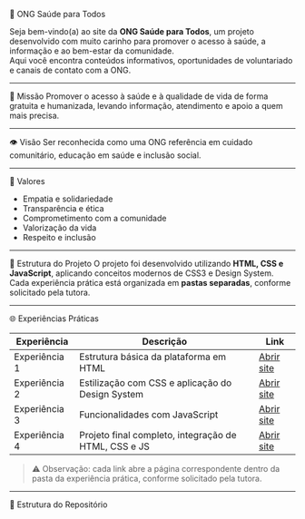 🌿 ONG Saúde para Todos

Seja bem-vindo(a) ao site da **ONG Saúde para Todos**, um projeto desenvolvido com muito carinho para promover o acesso à saúde, a informação e ao bem-estar da comunidade.  
Aqui você encontra conteúdos informativos, oportunidades de voluntariado e canais de contato com a ONG.

---

💚 Missão
Promover o acesso à saúde e à qualidade de vida de forma gratuita e humanizada, levando informação, atendimento e apoio a quem mais precisa.

---

👁️ Visão
Ser reconhecida como uma ONG referência em cuidado comunitário, educação em saúde e inclusão social.

---

🌱 Valores
- Empatia e solidariedade  
- Transparência e ética  
- Comprometimento com a comunidade  
- Valorização da vida  
- Respeito e inclusão  

---

🧱 Estrutura do Projeto
O projeto foi desenvolvido utilizando **HTML, CSS e JavaScript**, aplicando conceitos modernos de CSS3 e Design System.  
Cada experiência prática está organizada em **pastas separadas**, conforme solicitado pela tutora.

---

🌐 Experiências Práticas

| Experiência | Descrição | Link |
|-------------|-----------|------|
| Experiência 1 | Estrutura básica da plataforma em HTML | [Abrir site](https://anapaula-carvalho.github.io/projeto-ong-saude/Experiencia1/index.html) |
| Experiência 2 | Estilização com CSS e aplicação do Design System | [Abrir site](https://anapaula-carvalho.github.io/projeto-ong-saude/Experiencia2/index.html) |
| Experiência 3 | Funcionalidades com JavaScript | [Abrir site](https://anapaula-carvalho.github.io/projeto-ong-saude/Experiencia3/index.html) |
| Experiência 4 | Projeto final completo, integração de HTML, CSS e JS | [Abrir site](https://anapaula-carvalho.github.io/projeto-ong-saude/Experiencia4/index.html) |

> ⚠️ Observação: cada link abre a página correspondente dentro da pasta da experiência prática, conforme solicitado pela tutora.

---

📂 Estrutura do Repositório

